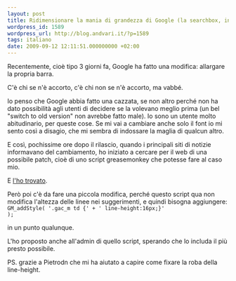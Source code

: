 ```yaml
---
layout: post
title: Ridimensionare la mania di grandezza di Google (la searchbox, insomma)
wordpress_id: 1589
wordpress_url: http://blog.andvari.it/?p=1589
tags: italiano
date: 2009-09-12 12:11:51.000000000 +02:00
---
```

Recentemente, cioè tipo 3 giorni fa, Google ha fatto una modifica: allargare la propria barra.

C'è chi se n'è accorto, c'è chi non se n'è accorto, ma vabbé.

Io penso che Google abbia fatto una cazzata, se non altro perché non ha dato possibilità agli utenti di decidere se la volevano meglio prima (un bel "switch to old version" non avrebbe fatto male). Io sono un utente molto abitudinario, per queste cose. Se mi vai a cambiare anche solo il font io mi sento così a disagio, che mi sembra di indossare la maglia di qualcun altro.

E così, pochissime ore dopo il rilascio, quando i principali siti di notizie informavano del cambiamento, ho iniziato a cercare per il web di una possibile patch, cioè di uno script greasemonkey che potesse fare al caso mio.

E <a href="http://userscripts.org/scripts/show/57449">l'ho trovato</a>.

Però poi c'è da fare una piccola modifica, perché questo script qua non modifica l'altezza delle linee nei suggerimenti, e quindi bisogna aggiungere:
<code>GM_addStyle(
'.gac_m td {' +
' line-height:16px;}'
);</code>

in un punto qualunque.

L'ho proposto anche all'admin di quello script, sperando che lo includa il più presto possibile.

PS. grazie a Pietrodn che mi ha aiutato a capire come fixare la roba della line-height.

